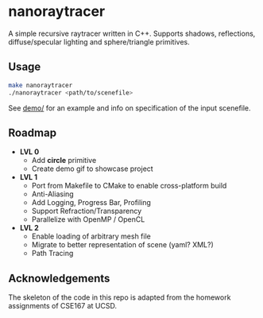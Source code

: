 # nanoraytracer

A simple recursive raytracer written in C++. Supports shadows, reflections, diffuse/specular lighting and sphere/triangle primitives.

## Usage

``` sh
make nanoraytracer
./nanoraytracer <path/to/scenefile>
```

See [demo/](demo/) for an example and info on specification of the input scenefile.

## Roadmap

- **LVL 0**
  - Add **circle** primitive
  - Create demo gif to showcase project
- **LVL 1**
  - Port from Makefile to CMake to enable cross-platform build
  - Anti-Aliasing
  - Add Logging, Progress Bar, Profiling
  - Support Refraction/Transparency
  - Parallelize with OpenMP / OpenCL
- **LVL 2**
  - Enable loading of arbitrary mesh file
  - Migrate to better representation of scene (yaml? XML?)
  - Path Tracing

## Acknowledgements

The skeleton of the code in this repo is adapted from the homework assignments of CSE167 at UCSD.
